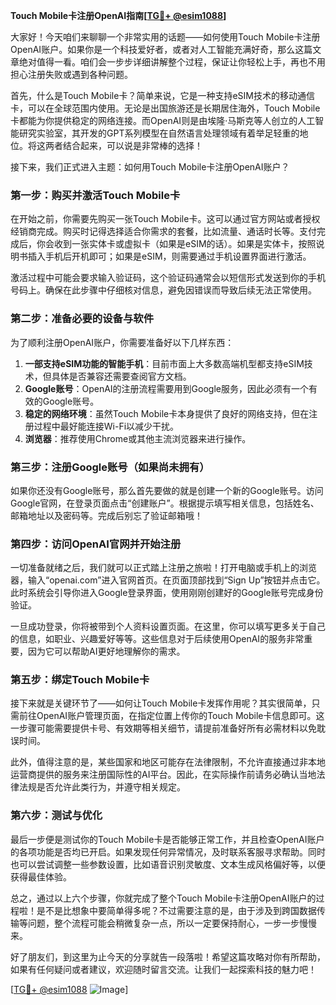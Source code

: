 **Touch Mobile卡注册OpenAI指南[[TG💪+ @esim1088](https://t.me/s/esim1088)]**

大家好！今天咱们来聊聊一个非常实用的话题——如何使用Touch Mobile卡注册OpenAI账户。如果你是一个科技爱好者，或者对人工智能充满好奇，那么这篇文章绝对值得一看。咱们会一步步详细讲解整个过程，保证让你轻松上手，再也不用担心注册失败或遇到各种问题。

首先，什么是Touch Mobile卡？简单来说，它是一种支持eSIM技术的移动通信卡，可以在全球范围内使用。无论是出国旅游还是长期居住海外，Touch Mobile卡都能为你提供稳定的网络连接。而OpenAI则是由埃隆·马斯克等人创立的人工智能研究实验室，其开发的GPT系列模型在自然语言处理领域有着举足轻重的地位。将这两者结合起来，可以说是非常棒的选择！

接下来，我们正式进入主题：如何用Touch Mobile卡注册OpenAI账户？

### 第一步：购买并激活Touch Mobile卡

在开始之前，你需要先购买一张Touch Mobile卡。这可以通过官方网站或者授权经销商完成。购买时记得选择适合你需求的套餐，比如流量、通话时长等。支付完成后，你会收到一张实体卡或虚拟卡（如果是eSIM的话）。如果是实体卡，按照说明书插入手机后开机即可；如果是eSIM，则需要通过手机设置界面进行激活。

激活过程中可能会要求输入验证码，这个验证码通常会以短信形式发送到你的手机号码上。确保在此步骤中仔细核对信息，避免因错误而导致后续无法正常使用。

### 第二步：准备必要的设备与软件

为了顺利注册OpenAI账户，你需要准备好以下几样东西：

1. **一部支持eSIM功能的智能手机**：目前市面上大多数高端机型都支持eSIM技术，但具体是否兼容还需要查阅官方文档。
2. **Google账号**：OpenAI的注册流程需要用到Google服务，因此必须有一个有效的Google账号。
3. **稳定的网络环境**：虽然Touch Mobile卡本身提供了良好的网络支持，但在注册过程中最好能连接Wi-Fi以减少干扰。
4. **浏览器**：推荐使用Chrome或其他主流浏览器来进行操作。

### 第三步：注册Google账号（如果尚未拥有）

如果你还没有Google账号，那么首先要做的就是创建一个新的Google账号。访问Google官网，在登录页面点击“创建账户”。根据提示填写相关信息，包括姓名、邮箱地址以及密码等。完成后别忘了验证邮箱哦！

### 第四步：访问OpenAI官网并开始注册

一切准备就绪之后，我们就可以正式踏上注册之旅啦！打开电脑或手机上的浏览器，输入“openai.com”进入官网首页。在页面顶部找到“Sign Up”按钮并点击它。此时系统会引导你进入Google登录界面，使用刚刚创建好的Google账号完成身份验证。

一旦成功登录，你将被带到个人资料设置页面。在这里，你可以填写更多关于自己的信息，如职业、兴趣爱好等等。这些信息对于后续使用OpenAI的服务非常重要，因为它可以帮助AI更好地理解你的需求。

### 第五步：绑定Touch Mobile卡

接下来就是关键环节了——如何让Touch Mobile卡发挥作用呢？其实很简单，只需前往OpenAI账户管理页面，在指定位置上传你的Touch Mobile卡信息即可。这一步骤可能需要提供卡号、有效期等相关细节，请提前准备好所有必需材料以免耽误时间。

此外，值得注意的是，某些国家和地区可能存在法律限制，不允许直接通过非本地运营商提供的服务来注册国际性的AI平台。因此，在实际操作前请务必确认当地法律法规是否允许此类行为，并遵守相关规定。

### 第六步：测试与优化

最后一步便是测试你的Touch Mobile卡是否能够正常工作，并且检查OpenAI账户的各项功能是否均已开启。如果发现任何异常情况，及时联系客服寻求帮助。同时也可以尝试调整一些参数设置，比如语音识别灵敏度、文本生成风格偏好等，以便获得最佳体验。

总之，通过以上六个步骤，你就完成了整个Touch Mobile卡注册OpenAI账户的过程啦！是不是比想象中要简单得多呢？不过需要注意的是，由于涉及到跨国数据传输等问题，整个流程可能会稍微复杂一点，所以一定要保持耐心，一步一步慢慢来。

好了朋友们，到这里为止今天的分享就告一段落啦！希望这篇攻略对你有所帮助，如果有任何疑问或者建议，欢迎随时留言交流。让我们一起探索科技的魅力吧！

[[TG💪+ @esim1088](https://t.me/s/esim1088) ![Image](https://i.postimg.cc/4NQfJmqS/Snipaste-2025-05-13-00-14-12.png)]